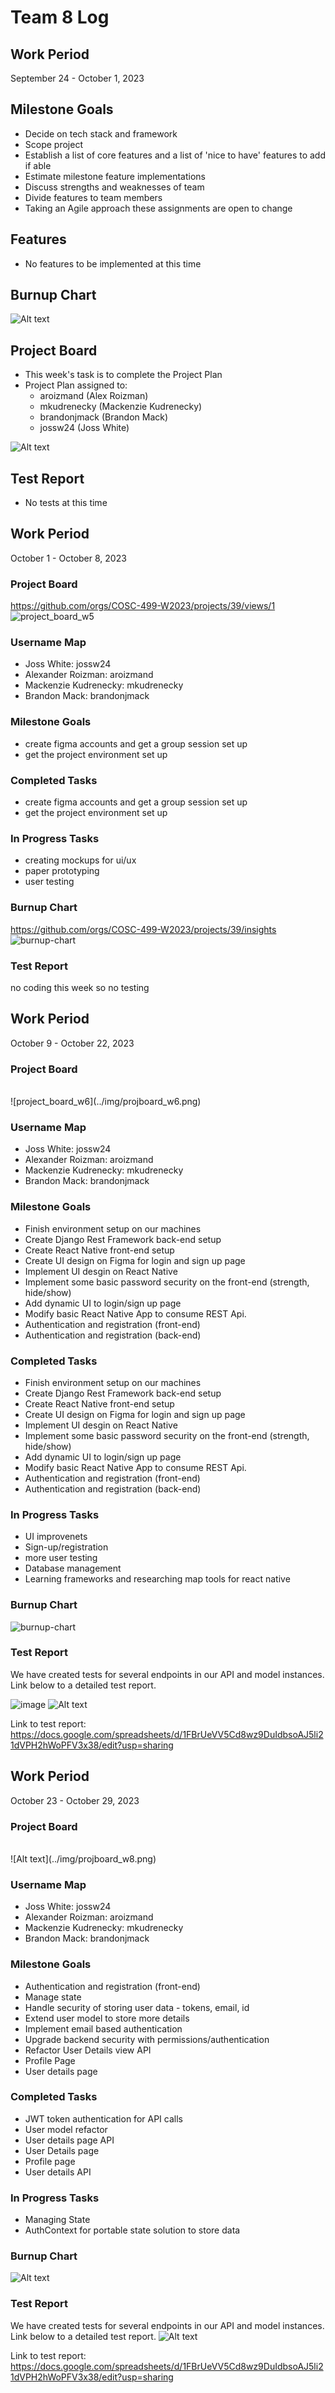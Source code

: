 # Team 8 Log

## Work Period
September 24 - October 1, 2023

## Milestone Goals
- Decide on tech stack and framework
- Scope project
- Establish a list of core features and a list of 'nice to have' features to add if able
- Estimate milestone feature implementations
- Discuss strengths and weaknesses of team
- Divide features to team members
- Taking an Agile approach these assignments are open to change

## Features
- No features to be implemented at this time

## Burnup Chart
 ![Alt text](../img/burnup_w4.png)

## Project Board
- This week's task is to complete the Project Plan
- Project Plan assigned to: 
    - aroizmand (Alex Roizman)
    - mkudrenecky (Mackenzie Kudrenecky)
    - brandonjmack (Brandon Mack)
    - jossw24 (Joss White)

![Alt text](../img/projboard_w4.png)

## Test Report
- No tests at this time


## Work Period
<!-- 
- start/end dates of the week
-->
October 1 - October 8, 2023


### Project Board
<!-- 
- screenshot of the projects board
-->
https://github.com/orgs/COSC-499-W2023/projects/39/views/1 
<br>
![project_board_w5](../img/projboard_w5.png)

### Username Map
<!-- 
- team members usernames
-->
- Joss White: jossw24
- Alexander Roizman: aroizmand
- Mackenzie Kudrenecky: mkudrenecky
- Brandon Mack: brandonjmack

### Milestone Goals
<!--
- goals that are to be done
-->
- create figma accounts and get a group session set up
- get the project environment set up

### Completed Tasks
<!--
- tasks that are completed
-->
- create figma accounts and get a group session set up
- get the project environment set up

### In Progress Tasks
<!--
- tasks that are currently in progress
-->
- creating mockups for ui/ux
- paper prototyping
- user testing

### Burnup Chart
<!-- 
- graph showcasing the view of tasks done, tasks in progress and tasks left to do
-->
https://github.com/orgs/COSC-499-W2023/projects/39/insights
<br>
![burnup-chart](../img/burnup_w5.png)


### Test Report
<!-- 
- put all tests in the tests/ directory in your repo

- add screenshot(s) of test run summary 
-->
no coding this week so no testing



## Work Period
<!-- 
- start/end dates of the week
-->
October 9 - October 22, 2023


### Project Board
<!-- 
- screenshot of the projects board
-->
<br>
![project_board_w6](../img/projboard_w6.png)

### Username Map
<!-- 
- team members usernames
-->
- Joss White: jossw24
- Alexander Roizman: aroizmand
- Mackenzie Kudrenecky: mkudrenecky
- Brandon Mack: brandonjmack

### Milestone Goals
<!--
- goals that are to be done
-->
- Finish environment setup on our machines
- Create Django Rest Framework back-end setup
- Create React Native front-end setup
- Create UI design on Figma for login and sign up page
- Implement UI desgin on React Native
- Implement some basic password security on the front-end (strength, hide/show)
- Add dynamic UI to login/sign up page
- Modify basic React Native App to consume REST Api.
- Authentication and registration (front-end)
- Authentication and registration (back-end)

### Completed Tasks
<!--
- tasks that are completed
-->
- Finish environment setup on our machines
- Create Django Rest Framework back-end setup
- Create React Native front-end setup
- Create UI design on Figma for login and sign up page
- Implement UI desgin on React Native
- Implement some basic password security on the front-end (strength, hide/show)
- Add dynamic UI to login/sign up page
- Modify basic React Native App to consume REST Api.
- Authentication and registration (front-end)
- Authentication and registration (back-end)

### In Progress Tasks
<!--
- tasks that are currently in progress
-->
- UI improvenets
- Sign-up/registration
- more user testing
- Database management
- Learning frameworks and researching map tools for react native

### Burnup Chart
<!-- 
- graph showcasing the view of tasks done, tasks in progress and tasks left to do
-->
![burnup-chart](../img/burnup_w6.png)


### Test Report
<!-- 
- put all tests in the tests/ directory in your repo

- add screenshot(s) of test run summary 
-->
We have created tests for several endpoints in our API and model instances. Link below to a detailed test report.

![image](https://github.com/COSC-499-W2023/year-long-project-team-8/assets/112984152/9cfe5249-da59-4561-b0b6-add365b95da4)
![Alt text](../img/FE_tests_w8.png)


Link to test report: https://docs.google.com/spreadsheets/d/1FBrUeVV5Cd8wz9DuIdbsoAJ5li21dVPH2hWoPFV3x38/edit?usp=sharing

## Work Period
<!-- 
- start/end dates of the week
-->
October 23 - October 29, 2023


### Project Board
<!-- 
- screenshot of the projects board
-->
<br>
![Alt text](../img/projboard_w8.png)

### Username Map
<!-- 
- team members usernames
-->
- Joss White: jossw24
- Alexander Roizman: aroizmand
- Mackenzie Kudrenecky: mkudrenecky
- Brandon Mack: brandonjmack

### Milestone Goals
<!--
- goals that are to be done
-->
- Authentication and registration (front-end)
- Manage state
- Handle security of storing user data - tokens, email, id
- Extend user model to store more details
- Implement email based authentication
- Upgrade backend security with permissions/authentication
- Refactor User Details view API
- Profile Page
- User details page

### Completed Tasks
<!--
- tasks that are completed
-->
- JWT token authentication for API calls 
- User model refactor
- User details page API
- User Details page
- Profile page
- User details API 


### In Progress Tasks
<!--
- tasks that are currently in progress
-->
- Managing State
- AuthContext for portable state solution to store data

### Burnup Chart
<!-- 
- graph showcasing the view of tasks done, tasks in progress and tasks left to do
-->
![Alt text](../img/burnup_w8.png)

### Test Report
<!-- 
- put all tests in the tests/ directory in your repo

- add screenshot(s) of test run summary 
-->
We have created tests for several endpoints in our API and model instances. Link below to a detailed test report.
![Alt text](../img/backend_tests_w8.png)

Link to test report: https://docs.google.com/spreadsheets/d/1FBrUeVV5Cd8wz9DuIdbsoAJ5li21dVPH2hWoPFV3x38/edit?usp=sharing


